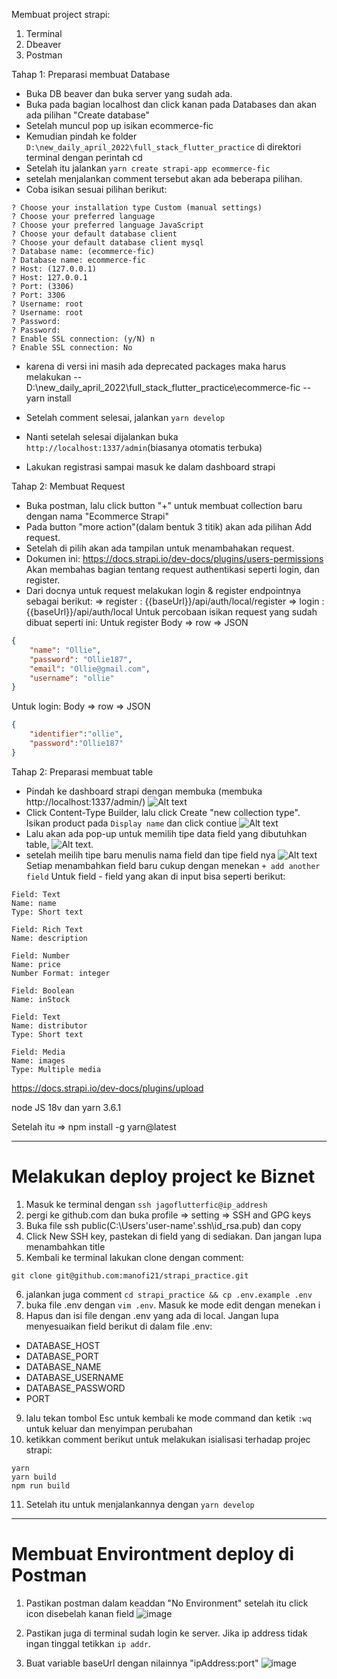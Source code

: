 Membuat project strapi:
1. Terminal
2. Dbeaver
3. Postman

Tahap 1: Preparasi membuat Database
- Buka DB beaver dan buka server yang sudah ada.
- Buka pada bagian localhost dan click kanan pada Databases dan akan ada pilihan "Create database"
- Setelah muncul pop up isikan ecommerce-fic
- Kemudian pindah ke folder `D:\new_daily_april_2022\full_stack_flutter_practice` di direktori terminal dengan perintah cd
- Setelah itu jalankan `yarn create strapi-app ecommerce-fic`
- setelah menjalankan comment tersebut akan ada beberapa pilihan. 
- Coba isikan sesuai pilihan berikut:
```shell
? Choose your installation type Custom (manual settings)
? Choose your preferred language
? Choose your preferred language JavaScript
? Choose your default database client
? Choose your default database client mysql
? Database name: (ecommerce-fic)
? Database name: ecommerce-fic
? Host: (127.0.0.1)
? Host: 127.0.0.1
? Port: (3306)
? Port: 3306
? Username: root
? Username: root
? Password:
? Password:
? Enable SSL connection: (y/N) n
? Enable SSL connection: No
```

- karena di versi ini masih ada deprecated packages maka harus melakukan 
 -- D:\new_daily_april_2022\full_stack_flutter_practice\ecommerce-fic
 -- yarn install 

- Setelah comment selesai, jalankan `yarn develop`
- Nanti setelah selesai dijalankan buka `http://localhost:1337/admin`(biasanya otomatis terbuka)
- Lakukan registrasi sampai masuk ke dalam dashboard strapi

Tahap 2: Membuat Request 
- Buka postman, lalu click button "+" untuk membuat collection baru dengan nama "Ecommerce Strapi"
- Pada button "more action"(dalam bentuk 3 titik) akan ada pilihan Add request.
- Setelah di pilih akan ada tampilan untuk menambahakan request.
- Dokumen ini: https://docs.strapi.io/dev-docs/plugins/users-permissions
Akan membahas bagian tentang request authentikasi seperti login, dan register.
- Dari docnya untuk request melakukan login & register endpointnya sebagai berikut:
=> register : {{baseUrl}}/api/auth/local/register
=> login : {{baseUrl}}/api/auth/local
Untuk percobaan isikan request yang sudah dibuat seperti ini:
Untuk register
Body => row => JSON
```json
{
    "name": "Ollie",
    "password": "Ollie187",
    "email": "Ollie@gmail.com",
    "username": "ollie"
}
```
Untuk login:
Body => row => JSON
```json
{
    "identifier":"ollie",
    "password":"Ollie187"
}
```

Tahap 2: Preparasi membuat table
- Pindah ke dashboard strapi dengan membuka (membuka http://localhost:1337/admin/)
![Alt text](doc_image/image.png)
- Click Content-Type Builder, lalu click Create "new collection type". Isikan product pada `Display name` dan click contiue
![Alt text](doc_image/image-2.png)
- Lalu akan ada pop-up untuk memilih tipe data field yang dibutuhkan table,
![Alt text](doc_image/image-4.png).
- setelah meilih tipe baru menulis nama field dan tipe field nya 
![Alt text](doc_image/image-3.png)
Setiap menambahkan field baru cukup dengan menekan `+ add another field`
Untuk field - field yang akan di input bisa seperti berikut:

```
Field: Text
Name: name
Type: Short text
```
```
Field: Rich Text
Name: description
```
```
Field: Number
Name: price
Number Format: integer
```
```
Field: Boolean
Name: inStock
```
```
Field: Text
Name: distributor
Type: Short text
```
```
Field: Media
Name: images
Type: Multiple media
```


https://docs.strapi.io/dev-docs/plugins/upload

<!-- For install node_js: https://nodejs.org/dist/latest-v14.x/ => dan pilih (node-v14.21.3-win-x64.zip)
Setelah install copy ke sebuah folder. Contoh: D:\nodejs.
Setelah itu taor di system variable dengan cara:

1. Klik kanan pada "This PC" atau "My Computer" dan pilih "Properties."
2. Pilih "Advanced system settings" (Windows 10) atau "Advanced" tab (Windows 7/8).
3. Klik pada tombol "Environment Variables..."
4. Pada bagian "System variables," cari "Path" dan klik "Edit..."
5. Tambahkan path direktori Node.js ke dalam daftar (contoh: D:\nodejs), kemudian klik "OK." -->

node JS 18v dan yarn 3.6.1

Setelah itu => npm install -g yarn@latest


-------------------------------------------------------------------------------------------------------------
# Melakukan deploy project ke Biznet
1. Masuk ke terminal dengan `ssh jagoflutterfic@ip_addresh`
2. pergi ke github.com dan buka profile => setting => SSH and GPG keys
3. Buka file ssh public(C:\Users\'user-name'\.ssh\id_rsa.pub) dan copy
4. Click New SSH key, pastekan di field yang di sediakan. Dan jangan lupa menambahkan title
5. Kembali ke terminal lakukan clone dengan comment:
```shell
git clone git@github.com:manofi21/strapi_practice.git
```
6. jalankan juga comment `cd strapi_practice && cp .env.example .env`
7. buka file .env dengan `vim .env`. Masuk ke mode edit dengan menekan i
8. Hapus dan isi file dengan .env yang ada di local. Jangan lupa menyesuaikan field berikut di dalam file .env:
- DATABASE_HOST
- DATABASE_PORT
- DATABASE_NAME
- DATABASE_USERNAME
- DATABASE_PASSWORD
- PORT
9. lalu tekan tombol Esc untuk kembali ke mode command dan ketik `:wq` untuk keluar dan menyimpan perubahan
10. ketikkan comment berikut untuk melakukan isialisasi terhadap projec strapi:
```shell
yarn
yarn build
npm run build
```
11. Setelah itu untuk menjalankannya dengan `yarn develop`

---------------------------------------------------------------
# Membuat Environtment deploy di Postman
1. Pastikan postman dalam keaddan "No Environment" setelah itu click icon disebelah kanan field
![image](https://user-images.githubusercontent.com/54527045/255305053-c4d4953f-309b-47ce-8e98-c44ca5b424fc.png)

2. Pastikan juga di terminal sudah login ke server. Jika ip address tidak ingan tinggal tetikkan `ip addr`.

3. Buat variable baseUrl dengan nilainnya "ipAddress:port"
![image](https://user-images.githubusercontent.com/54527045/255305414-3bb30303-4d5d-4a48-a444-0809a21dd50c.png)